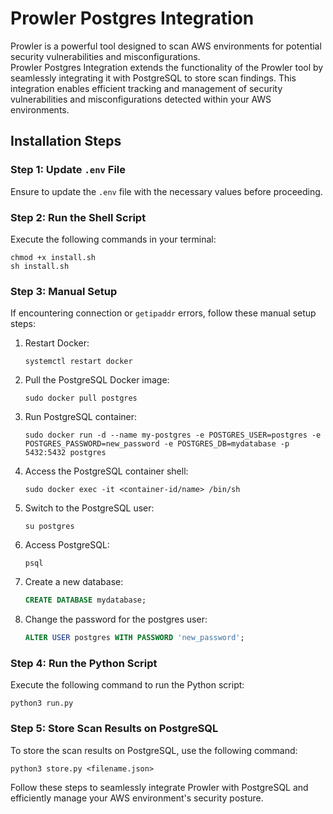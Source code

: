 # Prowler Postgres Integration

Prowler is a powerful tool designed to scan AWS environments for potential security vulnerabilities and misconfigurations.  
Prowler Postgres Integration extends the functionality of the Prowler tool by seamlessly integrating it with PostgreSQL to store scan findings. This integration enables efficient tracking and management of security vulnerabilities and misconfigurations detected within your AWS environments.

## Installation Steps

### Step 1: Update `.env` File
Ensure to update the `.env` file with the necessary values before proceeding.

### Step 2: Run the Shell Script
Execute the following commands in your terminal:

```shell
chmod +x install.sh
sh install.sh
```

### Step 3: Manual Setup 

If encountering connection or `getipaddr` errors, follow these manual setup steps:

1. Restart Docker:
   ```shell
   systemctl restart docker
   ```

2. Pull the PostgreSQL Docker image:
   ```shell
   sudo docker pull postgres
   ```

3. Run PostgreSQL container:
   ```shell
   sudo docker run -d --name my-postgres -e POSTGRES_USER=postgres -e POSTGRES_PASSWORD=new_password -e POSTGRES_DB=mydatabase -p 5432:5432 postgres
   ```

4. Access the PostgreSQL container shell:
   ```shell
   sudo docker exec -it <container-id/name> /bin/sh
   ```

5. Switch to the PostgreSQL user:
   ```shell
   su postgres
   ```

6. Access PostgreSQL:
   ```shell
   psql
   ```

7. Create a new database:
   ```sql
   CREATE DATABASE mydatabase;
   ```

8. Change the password for the postgres user:
   ```sql
   ALTER USER postgres WITH PASSWORD 'new_password';
   ```

### Step 4: Run the Python Script
Execute the following command to run the Python script:
```shell
python3 run.py
```

### Step 5: Store Scan Results on PostgreSQL
To store the scan results on PostgreSQL, use the following command:
```shell
python3 store.py <filename.json>
```

Follow these steps to seamlessly integrate Prowler with PostgreSQL and efficiently manage your AWS environment's security posture.
